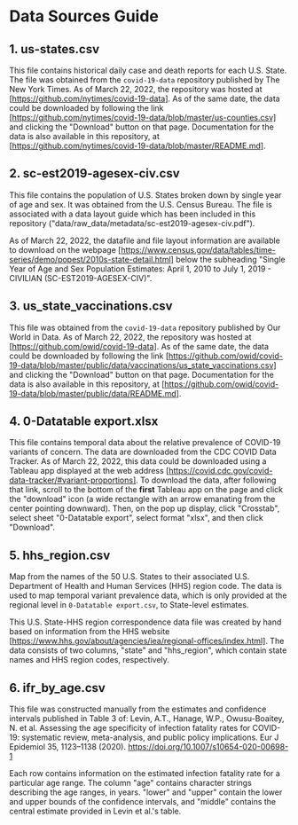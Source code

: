 # Data Sources Guide

## 1. us-states.csv

This file contains historical daily case and death reports for each U.S. State. The file was obtained from the ```covid-19-data``` repository published by The New York Times. As of March 22, 2022, the repository was hosted at [https://github.com/nytimes/covid-19-data]. As of the same date, the data could be downloaded by following the link [https://github.com/nytimes/covid-19-data/blob/master/us-counties.csv] and clicking the "Download" button on that page. Documentation for the data is also available in this repository, at [https://github.com/nytimes/covid-19-data/blob/master/README.md].

## 2. sc-est2019-agesex-civ.csv

This file contains the population of U.S. States broken down by single year of age and sex. It was obtained from the U.S. Census Bureau. The file is associated with a data layout guide which has been included in this repository ("data/raw_data/metadata/sc-est2019-agesex-civ.pdf").

As of March 22, 2022, the datafile and file layout information are available to download on the webpage [https://www.census.gov/data/tables/time-series/demo/popest/2010s-state-detail.html] below the subheading "Single Year of Age and Sex Population Estimates: April 1, 2010 to July 1, 2019 - CIVILIAN (SC-EST2019-AGESEX-CIV)".

## 3. us_state_vaccinations.csv

This file was obtained from the ```covid-19-data``` repository published by Our World in Data. As of March 22, 2022, the repository was hosted at [https://github.com/owid/covid-19-data]. As of the same date, the data could be downloaded by following the link [https://github.com/owid/covid-19-data/blob/master/public/data/vaccinations/us_state_vaccinations.csv] and clicking the "Download" button on that page. Documentation for the data is also available in this repository, at [https://github.com/owid/covid-19-data/blob/master/public/data/README.md].

## 4. 0-Datatable export.xlsx

This file contains temporal data about the relative prevalence of COVID-19 variants of concern. The data are downloaded from the CDC COVID Data Tracker. As of March 22, 2022, this data could be downloaded using a Tableau app displayed at the web address [https://covid.cdc.gov/covid-data-tracker/#variant-proportions]. To download the data, after following that link, scroll to the bottom of the **first** Tableau app on the page and click the "download" icon (a wide rectangle with an arrow emanating from the center pointing downward). Then, on the pop up display, click "Crosstab", select sheet "0-Datatable export", select format "xlsx", and then click "Download".

## 5. hhs_region.csv

Map from the names of the 50 U.S. States to their associated U.S. Department of Health and Human Services (HHS) region code. The data is used to map temporal variant prevalence data, which is only provided at the regional level in ```0-Datatable export.csv```,  to State-level estimates. 

This U.S. State-HHS region correspondence data file was created by hand based on information from the HHS website [https://www.hhs.gov/about/agencies/iea/regional-offices/index.html]. The data consists of two columns, "state" and "hhs_region", which contain state names and HHS region codes, respectively.

## 6. ifr_by_age.csv 

This file was constructed manually from the estimates and confidence intervals published in Table 3 of: Levin, A.T., Hanage, W.P., Owusu-Boaitey, N. et al. Assessing the age specificity of infection fatality rates for COVID-19: systematic review, meta-analysis, and public policy implications. Eur J Epidemiol 35, 1123–1138 (2020). https://doi.org/10.1007/s10654-020-00698-1

Each row contains information on the estimated infection fatality rate for a particular age range. The column "age" contains character strings describing the age ranges, in years. "lower" and "upper" contain the lower and upper bounds of the confidence intervals, and "middle" contains the central estimate provided in Levin et al.'s table.